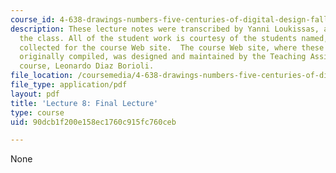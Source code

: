 ```yaml
---
course_id: 4-638-drawings-numbers-five-centuries-of-digital-design-fall-2002
description: These lecture notes were transcribed by Yanni Loukissas, a student in
  the class. All of the student work is courtesy of the students named, and was originally
  collected for the course Web site.  The course Web site, where these notes were
  originally compiled, was designed and maintained by the Teaching Assistant of the
  course, Leonardo Diaz Borioli.
file_location: /coursemedia/4-638-drawings-numbers-five-centuries-of-digital-design-fall-2002/90dcb1f200e158ec1760c915fc760ceb_lecture_8.pdf
file_type: application/pdf
layout: pdf
title: 'Lecture 8: Final Lecture'
type: course
uid: 90dcb1f200e158ec1760c915fc760ceb

---
```

None